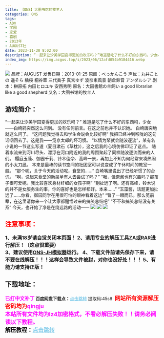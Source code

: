 ```yaml
---
title: 【ONS】大图书馆的牧羊人
categories: ONS
tags:
- ADV
- 学园
- 恋爱
- 喜剧
- 2013年
- AUGUST社
date: 2023-11-30 8:02:00
description: “一起来让汐美学园变得更加的欢乐吗？”难道是吃了什么不好的东西吗，少女——白崎鸫突然这么问到。没有任何前言。在这之前也并不认识她。白崎唐突地就这么问了。“这问题我觉得去和学生会说会比较好啊”我把已经冲到喉咙的这句话咽回去了。这是我——笕京太郎的坏习惯。“以情为桨就会随波逐流”，某有名小说的一节这么写道（夏目漱石《草枕》），这之后我的心境仿佛印证了这点。
index_img: https://img.acgus.top/i/2023/06/12afd054b9184416.webp
---
```

![](https://img.acgus.top/i/2023/06/12afd054b9184416.webp)
品牌：AUGUST
发售日期：2013-01-25
原画：べっかんこう
声优：丸井ことの 遥そら 橘桜 桐谷華 三代眞子 真宮ゆず 波奈束風景 朝倉鈴音 アンダルシア
剧本：榊原拓 内田ヒロユキ 安西秀明
原名：大図書館の羊飼い a good librarian like a good shepherd
又名：大图书馆的牧羊人

## 游戏简介：
“一起来让汐美学园变得更加的欢乐吗？”
难道是吃了什么不好的东西吗，少女——白崎鸫突然这么问到。
没有任何前言。在这之前也并不认识她。
白崎唐突地就这么问了。
“这问题我觉得去和学生会说会比较好啊”
我把已经冲到喉咙的这句话咽回去了。这是我——笕京太郎的坏习惯。
“以情为桨就会随波逐流”，某有名小说的一节这么写道（夏目漱石《草枕》），这之后我的心境仿佛印证了这点。
随着水流来到河川尽头、漂浮在河口附近的我的周围聚起了同样随波逐流而来的人们。
樱庭玉藻、御园千莉、铃木佳奈、高峰一景，再加上不知为何经常来凑热闹的小太刀凪。
本来是最棒的读书空间的社团室可以说变成了午休时间的教室一般。
“那个呢，关于今天的活动呢，食堂的……”
白崎嘴里说出了已经听惯了的台词。
“啊，说起来食堂的新菜单有人去尝试了吗？”
“哦，佳奈酱也有兴趣吗？那孩子很可爱呢。我比较喜欢身材纤细的女孩子啊”
“别扯远了啊。还有高峰，铃木说的并不是女服务生的事，你的喜好也是怎样都好。本来……”
“玉藻酱，话题更加扯远了……你看，御园同学在用很可怕的眼神看着这边”
“瞥了一眼而已。那么笕前辈，在这里请你来一个让大家都醒悟过来的搞笑总结吧”
“不不和搞笑总结没有关系”
今天，也开始了净是在绕远路的活动——
![](https://img.acgus.top/i/2023/06/237e22ea60184430.webp)
![](https://img.acgus.top/i/2023/06/e1c65e0635184425.webp)
![](https://img.acgus.top/i/2023/06/03dd3b709e184421.webp)





## <font color=#FF0000 >注意事项：</font>
<font size=3><b>1、未满18岁请自觉关闭本页面！
2、请用专业的解压工具ZA或RAR进行解压！（这点很重要）           
3、建议使用[ONS-JH模拟器](https://wwi.lanzoui.com/imwAbsndlch)运行。
4、下载文件前请先保存下来，请不要在线解压！！！这样会导致文件被封，对你也没好处！！！
5、有能力请支持正版！</b></font>

## 下载地址：
<font color=#FF00FF size=3><b>已打中文补丁</b></font>
<b>百度网盘下载点：</b><a href="https://pan.baidu.com/s/1GgZpoBEoUusQTkvggUVgxw?pwd=45s8" style="color: #87CEEB;"><b>点击跳转</b></a> 提取码:45s8
<a style="padding: 0" href="https://post.qingju.org/AD/"><img style="max-width:100%" src="https://img.acgus.top/i/2024/07/478f689b8021d8d499ab43d21acf137a.gif" alt=""></a>
<b><font color=#FF0000 size=4>网站所有资源解压密码均为</b></font><b><font color=#FF00FF size=4>qingju</font><font color=#FF0000 ></font></b><br><b><font color=#FF00FF size=4>本站所有文件均为lz4加密格式，不看必解压失败！！请务必阅读以下教程。</b></font><br><b><font color=#000 size=4>解压教程：</b><a href="https://post.qingju.org/tutorial/000/" style="color: #87CEEB;"><b>点击跳转</b></a>
